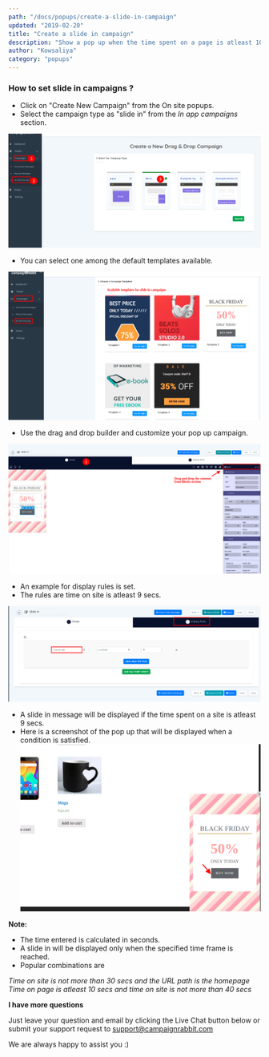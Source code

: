 ```yaml
---
path: "/docs/popups/create-a-slide-in-campaign"
updated: "2019-02-20"
title: "Create a slide in campaign"
description: "Show a pop up when the time spent on a page is atleast 10 secs"
author: "Kowsaliya"
category: "popups"
---
```

### How to set slide in campaigns ?
* Click on "Create New Campaign" from the On site popups.
* Select the campaign type as "slide in" from the *In app campaigns* section.

![slideIn](https://raw.githubusercontent.com/campaignrabbit/cr-media/master/images/docs/campaigns/slidein.png)

* You can select one among the default templates available.

![slideIncamp](https://raw.githubusercontent.com/campaignrabbit/cr-media/master/images/docs/campaigns/slideincamp.png)

* Use the drag and drop builder and customize your pop up campaign.

![popupcampaigns](https://raw.githubusercontent.com/campaignrabbit/cr-media/master/images/docs/campaigns/screenshot-app.campaignrabbit.com-2019.01.02-11-16-39.png)

* An example for display rules is set.
* The rules are time on site is atleast 9 secs.

![popupcampaignrules](https://raw.githubusercontent.com/campaignrabbit/cr-media/master/images/docs/campaigns/screenshot-app.campaignrabbit.com-2019.01.02-11-35-39.png)

* A slide in message will be displayed if the time spent on a site is atleast 9 secs.
* Here is a screenshot of the pop up that will be displayed when a condition is satisfied.
![popupdisplay](https://raw.githubusercontent.com/campaignrabbit/cr-media/master/images/docs/campaigns/screenshot-localhost-2019.01.02-11-36-53.png)

**Note:**  
* The time entered is calculated in seconds.
* A slide in will be displayed only when the specified time frame is reached.
* Popular combinations are

*Time on site is not more than 30 secs and the URL path is the homepage
Time on page is atleast 10 secs and time on site is not more than 40 secs*  

**I have more questions**

Just leave your question and email by clicking the Live Chat button below or submit your support request to <support@campaignrabbit.com>

We are always happy to assist you :)
